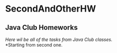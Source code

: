 # SecondAndOtherHW

## Java Club Homeworks

*Here wil be all of the tasks from Java Club classes.*<br>
*Starting from second one.
